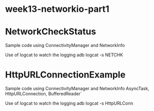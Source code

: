 # week13-networkio-part1
# NetworkCheckStatus
Sample code using ConnectivityManager and NetworkInfo

Use of logcat to watch the logging
adb logcat -s NETCHK
# HttpURLConnectionExample
Sample code using ConnectivityManager and NetworkInfo
AsyncTask, HttpURLConnection, BufferedReader`

Use of logcat to watch the logging
adb logcat -s HttpURLConn

